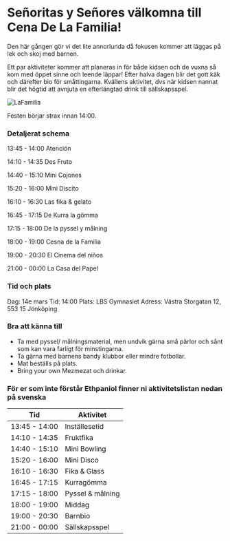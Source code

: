 
# Señoritas y Señores välkomna till **Cena De La Familia!**
Den här gången gör vi det lite annorlunda då fokusen kommer att läggas på lek och skoj med barnen.

Ett par aktiviteter kommer att planeras in för både kidsen och de vuxna så kom med öppet sinne och leende läppar!
Efter halva dagen blir det gott käk och därefter bio för småttingarna. 
Kvällens aktivitet, dvs när kidsen nannat blir det högtid att avnjuta en efterlängtad drink till sällskapsspel.

![LaFamilia](https://rullavagn.nu/blogg/wp-content/uploads/2019/05/food-fight.gif)

Festen börjar strax innan 14:00.

### Detaljerat schema
13:45 - 14:00     Atención

14:10 - 14:35     Des Fruto

14:40 - 15:10     Mini Cojones

15:20 - 16:00     Mini Discito

16:10 - 16:30     Las fika & gelato

16:45 - 17:15     De Kurra la gömma

17:15 - 18:00     De la pyssel y målning

18:00 - 19:00     Cesna de la Familia

19:00 - 20:30     El Cinema del niños

21:00 - 00:00     La Casa del Papel

### Tid och plats
Dag: 14e mars
Tid: 14:00
Plats: LBS Gymnasiet
Adress: Västra Storgatan 12, 553 15 Jönköping

### Bra att känna till
* Ta med pyssel/ målningsmaterial, men undvik gärna små pärlor och sånt som kan vara farligt för minstingarna.
* Ta gärna med barnens bandy klubbor eller mindre fotbollar.
* Mat beställs på plats.
* Bring your own Mezmezat och drinkar.

### För er som inte förstår Ethpaniol finner ni aktivitetslistan nedan på svenska
Tid | Aktivitet
------------ | -------------
13:45 - 14:00	| Inställesetid
14:10 - 14:35	| Fruktfika
14:40 - 15:10 | Mini Bowling
15:20 - 16:00	| Mini Disco
16:10 - 16:30	| Fika & Glass
16:45 - 17:15	| Kurragömma
17:15 - 18:00	| Pyssel & målning
18:00 - 19:00	| Middag
19:00 - 20:30	| Barnbio
21:00 - 00:00	| Sällskapsspel
